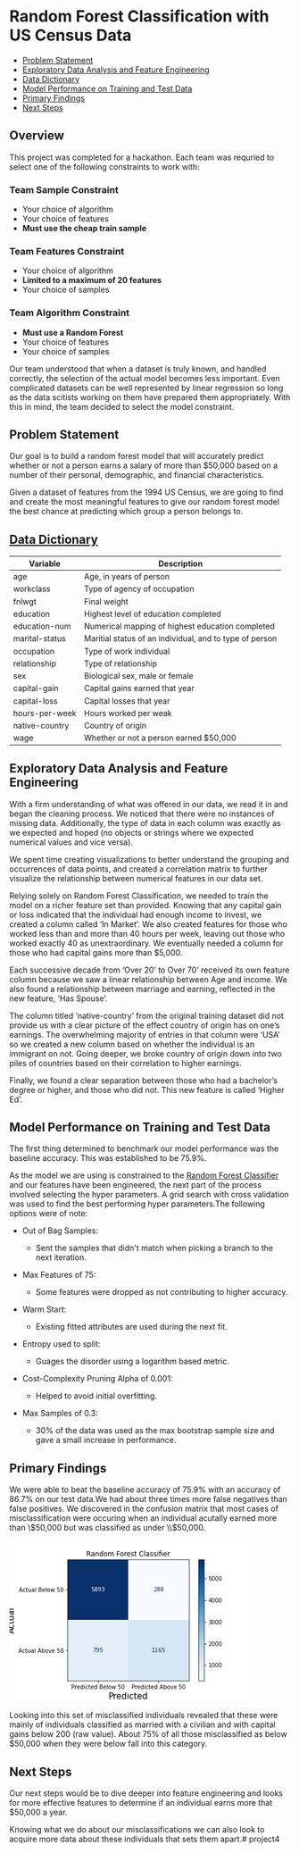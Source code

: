 # Random Forest Classification with US Census Data

- [Problem Statement](#Problem-Statement)
- [Exploratory Data Analysis and Feature Engineering](#Exploratory-Data-Analysis-and-Feature-Engineering)
- [Data Dictionary](#Data-Dictionary)
- [Model Performance on Training and Test Data](#Model-Performance-on-Training-and-Test-Data)
- [Primary Findings](#Primary-Findings)
- [Next Steps](#Next-Steps)

## Overview

This project was completed for a hackathon. Each team was requried to select one of the following constraints to work with:  

### Team Sample Constraint
- Your choice of algorithm
- Your choice of features
- **Must use the cheap train sample**

### Team Features Constraint
- Your choice of algorithm
- **Limited to a maximum of 20 features**
- Your choice of samples

### Team Algorithm Constraint
- **Must use a Random Forest**
- Your choice of features
- Your choice of samples

Our team understood that when a dataset is truly known, and handled correctly, the selection of the actual model becomes less important. Even complicated datasets can be well represented by linear regression so long as the data scitists working on them have prepared them appropriately.  With this in mind, the team decided to select the model constraint.   
    

## Problem Statement

Our goal is to build a random forest model that will accurately predict whether or not a person earns a salary of more than \$50,000 based on a number of their personal, demographic, and financial characteristics.

Given a  dataset of features from the 1994 US Census, we are going to find and create the most meaningful features to give our random forest model the best chance at predicting which group a person belongs to.

## [Data Dictionary](https://archive.ics.uci.edu/ml/datasets/adult)

| **Variable**   | **Description**                                         |
|----------------|---------------------------------------------------------|
| age            | Age, in years of person                                 |
| workclass      | Type of agency of occupation                            |
| fnlwgt         | Final weight                                            |
| education      | Highest level of education completed                    |
| education-num  | Numerical mapping of highest education completed        |
| marital-status | Maritial status of an individual, and to type of person |
| occupation     | Type of work individual                                 |
| relationship   | Type of relationship                                    |   
| sex            | Biological sex, male or female                          |
| capital-gain   | Capital gains earned that year                          |
| capital-loss   | Capital losses that year                                |
| hours-per-week | Hours worked per weak                                   |
| native-country | Country of origin                                       |
| wage           | Whether or not a person earned $50,000                  |

## Exploratory Data Analysis and Feature Engineering

With a firm understanding of what was offered in our data, we read it in and began the cleaning process. We noticed that there were no instances of missing data. Additionally, the type of data in each column was exactly as we expected  and hoped (no objects or strings where we expected numerical values and vice versa). 

We spent time creating visualizations to better understand the grouping and occurrences of data points, and created a correlation matrix to further visualize the relationship between numerical features in our data set.

Relying solely on Random Forest Classification, we needed to train the model on a richer feature set than provided. Knowing that any capital gain or loss indicated that the individual had enough income to invest, we created a column called ‘In Market’. We also created features for those who worked less than and more than 40 hours per week, leaving out those who worked exactly 40 as unextraordinary. We eventually needed a column for those who had capital gains more than \$5,000.

Each successive decade from ‘Over 20’ to Over 70’ received its own feature column because we saw a linear relationship between Age and income. We also found a relationship between marriage and earning, reflected in the new feature, ‘Has Spouse’.
               
The column titled ‘native-country’ from the original training dataset did not provide us with a clear picture of the effect country of origin has on one’s earnings. The overwhelming majority of entries in that column were ‘USA’ so we created a new column based on whether the individual is an immigrant on not. Going deeper, we broke country of origin down into two piles of countries based on their correlation to higher earnings.

Finally, we found a clear separation between those who had a bachelor’s degree or higher, and those who did not. This new feature is called ‘Higher Ed’.



## Model Performance on Training and Test Data

The first thing determined to benchmark our model performance was the baseline accuracy. This was established to be 75.9%.

As the model we are using is constrained to the [Random Forest Classifier](https://scikit-learn.org/stable/modules/generated/sklearn.ensemble.RandomForestClassifier.html) and our features have been engineered, the next part of the process involved selecting the hyper parameters. A grid search with cross validation was used to find the best performing hyper parameters.The following options were of note:

- Out of Bag Samples:
    - Sent the samples that didn't match when picking a branch to the next iteration.


- Max Features of 75: 
    - Some features were dropped as not contributing to higher accuracy.
    
    
- Warm Start: 
    - Existing fitted attributes are used during the next fit.
    
    
- Entropy used to split:
    - Guages the disorder using a logarithm based metric.
    
    
- Cost-Complexity Pruning Alpha of 0.001:
    - Helped to avoid initial overfitting.
    
    
- Max Samples of 0.3: 
    - 30\% of the data was used as the max bootstrap sample size and gave a small increase in performance.


## Primary Findings

We were able to beat the baseline accuracy of 75.9\% with an accuracy of 86.7\% on our test data.We had about three times more false negatives than false positives. We discovered in the confusion matrix that most cases of misclassification were occuring when an individual acutally earned more than \\$50,000 but was classified as under \\$50,000. 

![confusion](images/confusion_matrix.png)

Looking into this set of misclassified individuals revealed that these were mainly of individuals classified as married with a civilian and with capital gains below 200 (raw value). About 75\% of all those misclassified as below \$50,000 when they were below fall into this category.

## Next Steps

Our next steps would be to dive deeper into feature engineering and looks for more effective features to determine if an individual earns more that \$50,000 a year.

Knowing what we do about our misclassifications we can also look to acquire more data about these individuals that sets them apart.# project4

